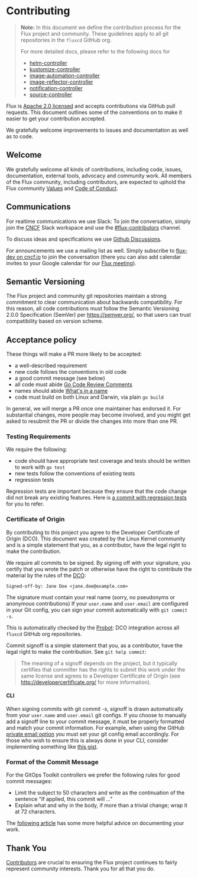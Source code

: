 # Contributing

> **Note:** In this document we define the contribution process for the Flux project and community. These guidelines apply to all git repositories in the `fluxcd` GitHub org.
>
> For more detailed docs, please refer to the following docs for
>
> - [helm-controller](https://github.com/fluxcd/kustomize-controller/blob/main/DEVELOPMENT.md)
> - [kustomize-controller](https://github.com/fluxcd/kustomize-controller/blob/main/DEVELOPMENT.md)
> - [image-automation-controller](https://github.com/fluxcd/image-automation-controller/blob/main/DEVELOPMENT.md)
> - [image-reflector-controller](https://github.com/fluxcd/image-reflector-controller/blob/main/DEVELOPMENT.md)
> - [notification-controller](https://github.com/fluxcd/notification-controller/blob/main/DEVELOPMENT.md)
> - [source-controller](https://github.com/fluxcd/source-controller/blob/main/DEVELOPMENT.md)

Flux is [Apache 2.0 licensed](https://github.com/fluxcd/flux2/blob/main/LICENSE) and
accepts contributions via GitHub pull requests. This document outlines
some of the conventions on to make it easier to get your contribution
accepted.

We gratefully welcome improvements to issues and documentation as well as to
code.

## Welcome

We gratefully welcome all kinds of contributions, including code, issues, documentation, external tools, advocacy and community work. All members of the Flux community, including contributors, are expected to uphold the Flux community [Values](https://github.com/fluxcd/community/blob/main/GOVERNANCE.md#values) and [Code of Conduct](https://github.com/fluxcd/community/blob/main/GOVERNANCE.md#code-of-conduct).

## Communications

For realtime communications we use Slack: To join the conversation, simply
join the [CNCF](https://slack.cncf.io/) Slack workspace and use the
[#flux-contributors](https://cloud-native.slack.com/messages/flux-contributors/) channel.

To discuss ideas and specifications we use [Github
Discussions](https://github.com/fluxcd/flux2/discussions).

For announcements we use a mailing list as well. Simply subscribe to
[flux-dev on cncf.io](https://lists.cncf.io/g/cncf-flux-dev)
to join the conversation (there you can also add calendar invites
to your Google calendar for our [Flux
meeting](https://docs.google.com/document/d/1l_M0om0qUEN_NNiGgpqJ2tvsF2iioHkaARDeh6b70B0/view)).

## Semantic Versioning

The Flux project and community git repositories maintain a strong commitment to clear communication about backwards compatibility. For this reason, all code contributions must follow the Semantic Versioning 2.0.0 Specification (SemVer) per <https://semver.org/>, so that users can trust compatibility based on version scheme.

## Acceptance policy

These things will make a PR more likely to be accepted:

- a well-described requirement
- new code follows the conventions in old code
- a good commit message (see below)
- all code must abide [Go Code Review Comments](https://github.com/golang/go/wiki/CodeReviewComments)
- names should abide [What's in a name](https://talks.golang.org/2014/names.slide#1)
- code must build on both Linux and Darwin, via plain `go build`

In general, we will merge a PR once one maintainer has endorsed it.
For substantial changes, more people may become involved, and you might
get asked to resubmit the PR or divide the changes into more than one PR.

### Testing Requirements

We require the following:

- code should have appropriate test coverage and tests should be written to work with `go test`
- new tests follow the conventions of existing tests
- regression tests

Regression tests are important because they ensure that the code change did not break any existing features. Here is [a commit with regression tests](https://github.com/fluxcd/source-controller/commit/e736493730318764a0568c8ae3c0e8549924bb44) for you to refer.

### Certificate of Origin

By contributing to this project you agree to the Developer Certificate of
Origin (DCO). This document was created by the Linux Kernel community and is a
simple statement that you, as a contributor, have the legal right to make the
contribution.

We require all commits to be signed. By signing off with your signature, you
certify that you wrote the patch or otherwise have the right to contribute the
material by the rules of the [DCO](https://github.com/fluxcd/community/blob/main/DCO):

`Signed-off-by: Jane Doe <jane.doe@example.com>`

The signature must contain your real name
(sorry, no pseudonyms or anonymous contributions)
If your `user.name` and `user.email` are configured in your Git config,
you can sign your commit automatically with `git commit -s`.

This is automatically checked by the [Probot](https://github.com/probot/dco/): DCO integration across all `fluxcd` GitHub org repositories.

Commit signoff is a simple statement that you, as a contributor, have the legal right to make the contribution. See `git help commit`:

> The meaning of a signoff depends on the project, but it typically certifies that committer has the rights to submit this work under the same license and agrees to a Developer Certificate of Origin (see <http://developercertificate.org/> for more information).

#### CLI

When signing commits with git commit -s, signoff is drawn automatically from your `user.name` and `user.email` git configs. If you choose to manually add a signoff line to your commit message, it must be properly formatted and match your commit information. For example, when using the GitHub [private email option](https://docs.github.com/en/free-pro-team@latest/github/setting-up-and-managing-your-github-user-account/setting-your-commit-email-address) you must set your git config email accordingly. For those who wish to ensure this is always done in your CLI, consider implementing something like [this gist](https://gist.github.com/scottrigby/0c043c0bfbbdb5949e2d824fc3adeaa4).

### Format of the Commit Message

For the GitOps Toolkit controllers we prefer the following rules for good commit messages:

- Limit the subject to 50 characters and write as the continuation
  of the sentence "If applied, this commit will ..."
- Explain what and why in the body, if more than a trivial change;
  wrap it at 72 characters.

The [following article](https://chris.beams.io/posts/git-commit/#seven-rules)
has some more helpful advice on documenting your work.

## Thank You

[Contributors](https://github.com/fluxcd/community/blob/main/GOVERNANCE.md#contributors) are crucial to ensuring the Flux project continues to fairly represent community interests. Thank you for all that you do.
